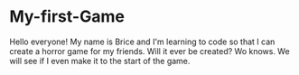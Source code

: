 # My-first-Game

Hello everyone! My name is Brice and I'm learning to code so that I can create a horror game for my friends. Will it ever be created? Wo knows.
We will see if I even make it to the start of the game. 
